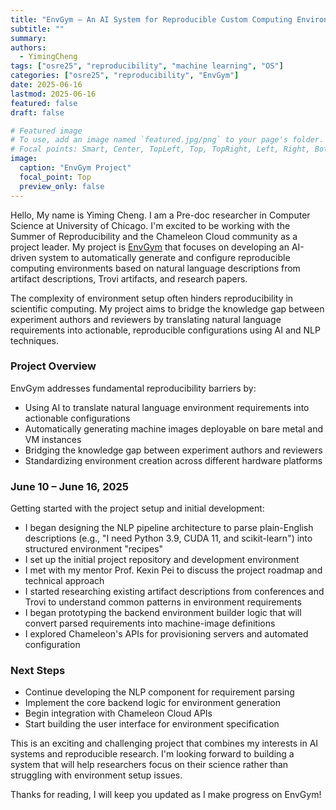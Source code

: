 ```yaml
---
title: "EnvGym – An AI System for Reproducible Custom Computing Environments"
subtitle: ""
summary:
authors:
  - YimingCheng
tags: ["osre25", "reproducibility", "machine learning", "OS"]
categories: ["osre25", "reproducibility", "EnvGym"]
date: 2025-06-16
lastmod: 2025-06-16
featured: false
draft: false

# Featured image
# To use, add an image named `featured.jpg/png` to your page's folder.
# Focal points: Smart, Center, TopLeft, Top, TopRight, Left, Right, BottomLeft, Bottom, BottomRight.
image:
  caption: "EnvGym Project"
  focal_point: Top
  preview_only: false
---
```


Hello, My name is Yiming Cheng. I am a Pre-doc researcher in Computer Science at University of Chicago. I'm excited to be working with the Summer of Reproducibility and the Chameleon Cloud community as a project leader. My project is [EnvGym](https://github.com/eaminc/envgym) that focuses on developing an AI-driven system to automatically generate and configure reproducible computing environments based on natural language descriptions from artifact descriptions, Trovi artifacts, and research papers.

The complexity of environment setup often hinders reproducibility in scientific computing. My project aims to bridge the knowledge gap between experiment authors and reviewers by translating natural language requirements into actionable, reproducible configurations using AI and NLP techniques.

### Project Overview

EnvGym addresses fundamental reproducibility barriers by:

- Using AI to translate natural language environment requirements into actionable configurations
- Automatically generating machine images deployable on bare metal and VM instances
- Bridging the knowledge gap between experiment authors and reviewers
- Standardizing environment creation across different hardware platforms

### June 10 – June 16, 2025

Getting started with the project setup and initial development:

- I began designing the NLP pipeline architecture to parse plain-English descriptions (e.g., "I need Python 3.9, CUDA 11, and scikit-learn") into structured environment "recipes"
- I set up the initial project repository and development environment
- I met with my mentor Prof. Kexin Pei to discuss the project roadmap and technical approach
- I started researching existing artifact descriptions from conferences and Trovi to understand common patterns in environment requirements
- I began prototyping the backend environment builder logic that will convert parsed requirements into machine-image definitions
- I explored Chameleon's APIs for provisioning servers and automated configuration

### Next Steps

- Continue developing the NLP component for requirement parsing
- Implement the core backend logic for environment generation
- Begin integration with Chameleon Cloud APIs
- Start building the user interface for environment specification

This is an exciting and challenging project that combines my interests in AI systems and reproducible research. I'm looking forward to building a system that will help researchers focus on their science rather than struggling with environment setup issues.

Thanks for reading, I will keep you updated as I make progress on EnvGym!
